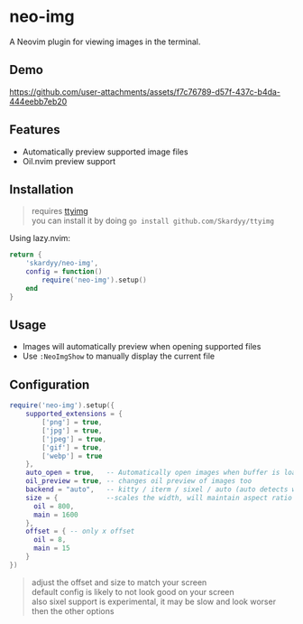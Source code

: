 # neo-img  
A Neovim plugin for viewing images in the terminal.  

## Demo  

https://github.com/user-attachments/assets/f7c76789-d57f-437c-b4da-444eebb7eb20

## Features
- Automatically preview supported image files
- Oil.nvim preview support

## Installation  

> requires [ttyimg](https://github.com/Skardyy/ttyimg)  
> you can install it by doing `go install github.com/Skardyy/ttyimg`

Using lazy.nvim:
```lua
return {
    'skardyy/neo-img',
    config = function()
        require('neo-img').setup()
    end
}
```

## Usage
- Images will automatically preview when opening supported files
- Use `:NeoImgShow` to manually display the current file

## Configuration
```lua
require('neo-img').setup({
    supported_extensions = {
        ['png'] = true,
        ['jpg'] = true,
        ['jpeg'] = true,
        ['gif'] = true,
        ['webp'] = true
    },
    auto_open = true,   -- Automatically open images when buffer is loaded
    oil_preview = true, -- changes oil preview of images too
    backend = "auto",   -- kitty / iterm / sixel / auto (auto detects what is supported in your terminal)
    size = {            --scales the width, will maintain aspect ratio
      oil = 800,
      main = 1600
    },
    offset = { -- only x offset
      oil = 8,
      main = 15
    }
})
```

> adjust the offset and size to match your screen  
> default config is likely to not look good on your screen  
> also sixel support is experimental, it may be slow and look worser then the other options  
